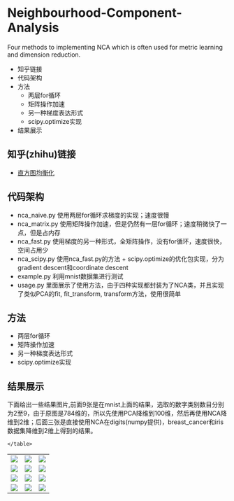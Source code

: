 # Neighbourhood-Component-Analysis
Four methods to implementing NCA which is often used for metric learning and dimension reduction.


* 知乎链接
* 代码架构
* 方法
  * 两层for循环
  * 矩阵操作加速
  * 另一种梯度表达形式
  * scipy.optimize实现
* 结果展示

## 知乎(zhihu)链接
  * [直方图均衡化](https://zhuanlan.zhihu.com/p/44918476)

## 代码架构
 * nca_naive.py  使用两层for循环求梯度的实现；速度很慢
 * nca_matrix.py 使用矩阵操作加速，但是仍然有一层for循环；速度稍微快了一点，但是占内存
 * nca_fast.py   使用梯度的另一种形式，全矩阵操作，没有for循环，速度很快，空间占用少
 * nca_scipy.py  使用nca_fast.py的方法 + scipy.optimize的优化包实现，分为gradient descent和coordinate descent
 * example.py    利用mnist数据集进行测试
 * usage.py      里面展示了使用方法，由于四种实现都封装为了NCA类，并且实现了类似PCA的fit, fit_transform, transform方法，使用很简单

## 方法
  * 两层for循环
  * 矩阵操作加速
  * 另一种梯度表达形式
  * scipy.optimize实现

## 结果展示
  下面给出一些结果图片,前面9张是在mnist上面的结果，选取的数字类别数目分别为2至9，由于原图是784维的，所以先使用PCA降维到100维，然后再使用NCA降维到2维；后面三张是直接使用NCA在digits(numpy提供)，breast_cancer和iris数据集降维到2维上得到的结果。
  <div> 
    <table>
     <tr>
      <td><img src = "https://github.com/lxcnju/Neighbourhood-Component-Analysis/blob/master/pics/mnist_with_2_digits.jpg"></td>
      <td><img src = "https://github.com/lxcnju/Neighbourhood-Component-Analysis/blob/master/pics/mnist_with_3_digits.jpg"></td>
      <td><img src = "https://github.com/lxcnju/Neighbourhood-Component-Analysis/blob/master/pics/mnist_with_4_digits.jpg"></td>
     </tr>
     <tr>
      <td><img src = "https://github.com/lxcnju/Neighbourhood-Component-Analysis/blob/master/pics/mnist_with_5_digits.jpg"></td>
      <td><img src = "https://github.com/lxcnju/Neighbourhood-Component-Analysis/blob/master/pics/mnist_with_6_digits.jpg"></td>
      <td><img src = "https://github.com/lxcnju/Neighbourhood-Component-Analysis/blob/master/pics/mnist_with_7_digits.jpg"></td>
     </tr>
     <tr>
      <td><img src = "https://github.com/lxcnju/Neighbourhood-Component-Analysis/blob/master/pics/mnist_with_8_digits.jpg"></td>
      <td><img src = "https://github.com/lxcnju/Neighbourhood-Component-Analysis/blob/master/pics/mnist_with_9_digits.jpg"></td>
      <td><img src = "https://github.com/lxcnju/Neighbourhood-Component-Analysis/blob/master/pics/mnist_with_10_digits.jpg"></td>
     </tr>
     <tr>
      <td><img src = "https://github.com/lxcnju/Neighbourhood-Component-Analysis/blob/master/pics/digits_np.jpg"></td>
      <td><img src = "https://github.com/lxcnju/Neighbourhood-Component-Analysis/blob/master/pics/breast_cancer.jpg"></td>
      <td><img src = "https://github.com/lxcnju/Neighbourhood-Component-Analysis/blob/master/pics/iris.jpg"></td>
     </tr>
     
    </table>
  </div>



